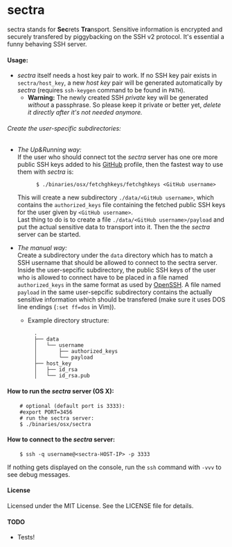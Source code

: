 sectra
==========

sectra stands for **Sec**rets **Tra**nsport. Sensitive information is encrypted and securely transfered by piggybacking on the SSH v2 protocol.
It's essential a funny behaving SSH server.

#### Usage:

- _sectra_ itself needs a host key pair to work. If no SSH key pair exists in `sectra/host_key`, a new _host key_ pair will be generated automatically by _sectra_ (requires `ssh-keygen` command to be found in `PATH`).
  - **Warning:** The newly created SSH _private_ key will be generated *without* a passphrase. So please keep it private or better yet, _delete it directly after it's not needed anymore._ 

###### Create the user-specific subdirectories:
	
- _The Up&Running way:_  
	If the user who should connect tot the _sectra_ server has one ore more public SSH keys added to his  [GitHub](https://github.com/) profile, then the fastest way to use them with _sectra_ is: 

            $ ./binaries/osx/fetchghkeys/fetchghkeys <GitHub username>

	This will create a new subdirectory `./data/<GitHub username>`, which contains the `authorized_keys` file containing the fetched public SSH keys for the user given by `<GitHub username>`.  
	Last thing to do is to create a file `./data/<GitHub username>/payload` and put the actual sensitive data to transport into it. Then the the _sectra_ server can be started.

- _The manual way:_  
	Create a subdirectory under the `data` directory which has to match a SSH username that should be allowed to connect to the sectra server. Inside the user-sepcific subdirectory, the public SSH keys of the user who is allowed to connect have to be placed in a file named `authorized_keys` in the same format as used by  [OpenSSH](http://www.openssh.com/).
A file named `payload` in the same user-sepcific subdirectory contains the actually sensitive information which should be transfered (make sure it uses DOS line endings (`:set ff=dos` in Vim)).

	- Example directory structure:
	
	        .
	        ├── data
	        │   └── username
	        │       ├── authorized_keys
	        │       └── payload
	        ├── host_key
	        │   ├── id_rsa
	        │   └── id_rsa.pub

#### How to run the _sectra_ server (OS X):

    	# optional (default port is 3333):
    	#export PORT=3456
    	# run the sectra server:
    	$ ./binaries/osx/sectra

#### How to connect to the _sectra_ server:

        $ ssh -q username@<sectra-HOST-IP> -p 3333
If nothing gets displayed on the console, run the `ssh` command with `-vvv` to see debug messages.

#### License

Licensed under the MIT License. See the LICENSE file for details.

#### TODO

- Tests!
